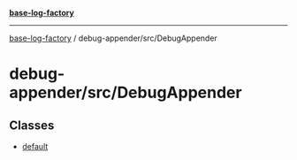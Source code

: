 [**base-log-factory**](../../../index.md)

***

[base-log-factory](../../../index.md) / debug-appender/src/DebugAppender

# debug-appender/src/DebugAppender

## Classes

- [default](classes/default.md)
